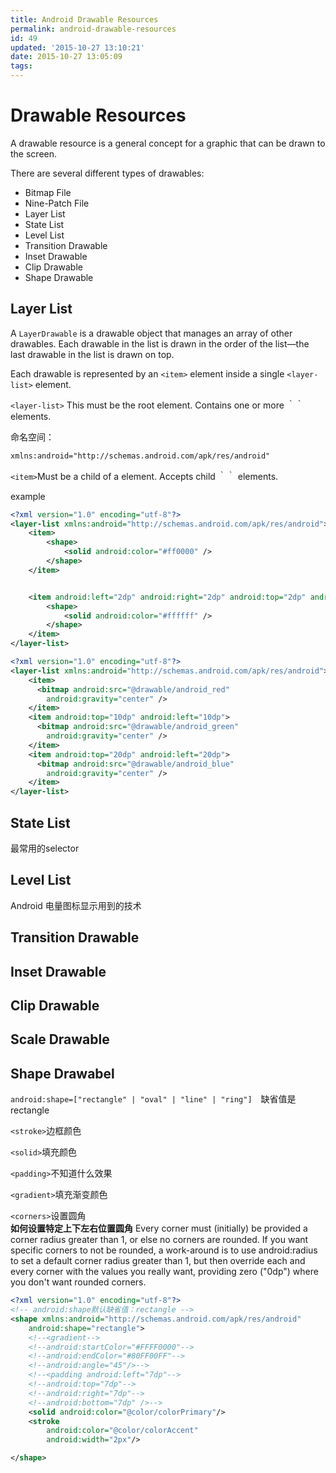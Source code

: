 ```yaml
---
title: Android Drawable Resources
permalink: android-drawable-resources
id: 49
updated: '2015-10-27 13:10:21'
date: 2015-10-27 13:05:09
tags:
---
```


# Drawable Resources
A drawable resource is a general concept for a graphic that can be drawn to the screen.

There are several different types of drawables:
* Bitmap File  
* Nine-Patch File  
* Layer List  
* State List  
* Level List  
* Transition Drawable  
* Inset Drawable  
* Clip Drawable  
* Shape Drawable  


## Layer List
A `LayerDrawable` is a drawable object that manages an array of other drawables. Each drawable in the list is drawn in the order of the list—the last drawable in the list is drawn on top.

Each drawable is represented by an `<item>` element inside a single `<layer-list>` element.

`<layer-list>` This must be the root element. Contains one or more ｀<item>｀ elements.

命名空间：
```xml 
xmlns:android="http://schemas.android.com/apk/res/android"

```

`<item>`Must be a child of a <selector> element. Accepts child ｀<bitmap>｀ elements.

example

```xml
<?xml version="1.0" encoding="utf-8"?>
<layer-list xmlns:android="http://schemas.android.com/apk/res/android">
    <item>
        <shape>
            <solid android:color="#ff0000" />
        </shape>
    </item>


    <item android:left="2dp" android:right="2dp" android:top="2dp" android:bottom="2dp">
        <shape>
            <solid android:color="#ffffff" />
        </shape>
    </item>
</layer-list>
```

```xml
<?xml version="1.0" encoding="utf-8"?>
<layer-list xmlns:android="http://schemas.android.com/apk/res/android">
    <item>
      <bitmap android:src="@drawable/android_red"
        android:gravity="center" />
    </item>
    <item android:top="10dp" android:left="10dp">
      <bitmap android:src="@drawable/android_green"
        android:gravity="center" />
    </item>
    <item android:top="20dp" android:left="20dp">
      <bitmap android:src="@drawable/android_blue"
        android:gravity="center" />
    </item>
</layer-list>
```

## State List
最常用的selector

## Level List
Android 电量图标显示用到的技术

## Transition Drawable

## Inset Drawable

## Clip Drawable

## Scale Drawable

## Shape Drawabel

`android:shape=["rectangle" | "oval" | "line" | "ring"]`　缺省值是rectangle

`<stroke>`边框颜色

`<solid>`填充颜色

`<padding>`不知道什么效果

`<gradient>`填充渐变颜色

`<corners>`设置圆角  
__如何设置特定上下左右位置圆角__ Every corner must (initially) be provided a corner radius greater than 1, or else no corners are rounded. If you want specific corners to not be rounded, a work-around is to use android:radius to set a default corner radius greater than 1, but then override each and every corner with the values you really want, providing zero ("0dp") where you don't want rounded corners.

```xml
<?xml version="1.0" encoding="utf-8"?>
<!-- android:shape默认缺省值：rectangle -->
<shape xmlns:android="http://schemas.android.com/apk/res/android"
    android:shape="rectangle">
    <!--<gradient-->
    <!--android:startColor="#FFFF0000"-->
    <!--android:endColor="#80FF00FF"-->
    <!--android:angle="45"/>-->
    <!--<padding android:left="7dp"-->
    <!--android:top="7dp"-->
    <!--android:right="7dp"-->
    <!--android:bottom="7dp" />-->
    <solid android:color="@color/colorPrimary"/>
    <stroke
        android:color="@color/colorAccent"
        android:width="2px"/>

</shape>
```
